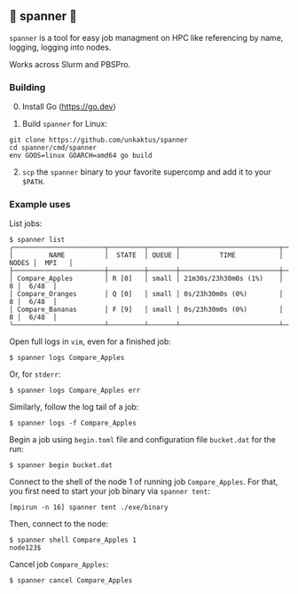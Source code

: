 ## 🔧 spanner 🔧

`spanner` is a tool for easy job managment on HPC like referencing by name, logging,  logging into nodes.

Works across Slurm and PBSPro.

### Building

0. Install Go (https://go.dev)

1. Build `spanner` for Linux:
```shell
git clone https://github.com/unkaktus/spanner
cd spanner/cmd/spanner
env GOOS=linux GOARCH=amd64 go build
```
2. `scp` the `spanner` binary to your favorite supercomp and add it to your `$PATH`.


### Example uses

List jobs:

```shell
$ spanner list
╭───────────────────────┬─────────┬───────┬─────────────────────────┬───────┬────────╮
│         NAME          │  STATE  │ QUEUE │          TIME           │ NODES │  MPI   │
├───────────────────────┼─────────┼───────┼─────────────────────────┼───────┼────────┤
│ Compare_Apples        │ R [0]   │ small │ 21m30s/23h30m0s (1%)    │     8 │  6/48  │
│ Compare_Oranges       │ Q [0]   │ small │ 0s/23h30m0s (0%)        │     8 │  6/48  │
│ Compare_Bananas       │ F [9]   │ small │ 0s/23h30m0s (0%)        │     8 │  6/48  │
╰───────────────────────┴─────────┴───────┴─────────────────────────┴───────┴────────╯
```

Open full logs in `vim`, even for a finished job:

```shell
$ spanner logs Compare_Apples
```

Or, for `stderr`:

```shell
$ spanner logs Compare_Apples err
```

Similarly, follow the log tail of a job:

```shell
$ spanner logs -f Compare_Apples
```

Begin a job using `begin.toml` file and configuration file `bucket.dat` for the run:

```shell
$ spanner begin bucket.dat
```

Connect to the shell of the node 1 of running job `Compare_Apples`.
For that, you first need to start your job binary via `spanner tent`:
```shell
[mpirun -n 16] spanner tent ./exe/binary
```
Then, connect to the node:
```shell
$ spanner shell Compare_Apples 1
node123$
```

Cancel job `Compare_Apples`:

```shell
$ spanner cancel Compare_Apples
```